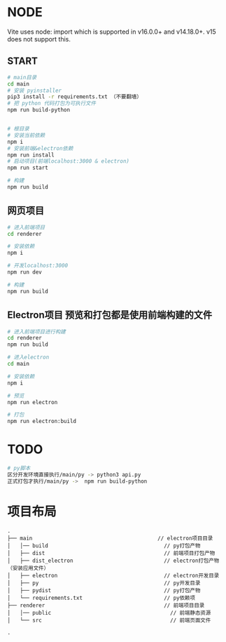 # NODE
Vite uses node: import which is supported in v16.0.0+ and v14.18.0+. v15 does not support this.

## START
``` bash
# main目录
cd main
# 安装 pyinstaller
pip3 install -r requirements.txt （不要翻墙）
# 把 python 代码打包为可执行文件
npm run build-python


# 根目录
# 安装当前依赖
npm i
# 安装前端&electron依赖
npm run install
# 启动项目(前端localhost:3000 & electron)
npm run start

# 构建
npm run build
```


## 网页项目

``` bash
# 进入前端项目
cd renderer

# 安装依赖
npm i

# 开发localhost:3000
npm run dev

# 构建
npm run build
```

## Electron项目 预览和打包都是使用前端构建的文件
``` bash
# 进入前端项目进行构建
cd renderer
npm run build

# 进入electron
cd main

# 安装依赖
npm i

# 预览
npm run electron

# 打包
npm run electron:build
```


# TODO

```bash
# py脚本
区分开发环境直接执行/main/py -> python3 api.py
正式打包才执行/main/py ->  npm run build-python

```


# 项目布局

```
.
├── main                                        // electron项目目录
│   │── build                                     // py打包产物
│   ├── dist                                      // 前端项目打包产物
│   ├── dist_electron                             // electron打包产物（安装应用文件）
│   ├── electron                                  // electron开发目录
│   ├── py                                        // py开发目录
│   ├── pydist                                    // py打包产物
│   └── requirements.txt                          // py依赖项
├── renderer                                      // 前端项目目录
│   │── public                                      // 前端静态资源
│   └── src                                         // 前端页面文件

.

```